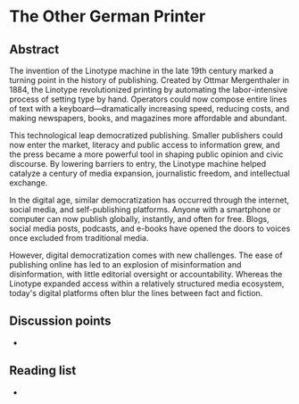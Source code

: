 # The Other German Printer


## Abstract

The invention of the Linotype machine in the late 19th century marked a turning point in the history of publishing. Created by Ottmar Mergenthaler in 1884, the Linotype revolutionized printing by automating the labor-intensive process of setting type by hand. Operators could now compose entire lines of text with a keyboard—dramatically increasing speed, reducing costs, and making newspapers, books, and magazines more affordable and abundant.

This technological leap democratized publishing. Smaller publishers could now enter the market, literacy and public access to information grew, and the press became a more powerful tool in shaping public opinion and civic discourse. By lowering barriers to entry, the Linotype machine helped catalyze a century of media expansion, journalistic freedom, and intellectual exchange.

In the digital age, similar democratization has occurred through the internet, social media, and self-publishing platforms. Anyone with a smartphone or computer can now publish globally, instantly, and often for free. Blogs, social media posts, podcasts, and e-books have opened the doors to voices once excluded from traditional media.

However, digital democratization comes with new challenges. The ease of publishing online has led to an explosion of misinformation and disinformation, with little editorial oversight or accountability. Whereas the Linotype expanded access within a relatively structured media ecosystem, today's digital platforms often blur the lines between fact and fiction.


## Discussion points

*


## Reading list

*
